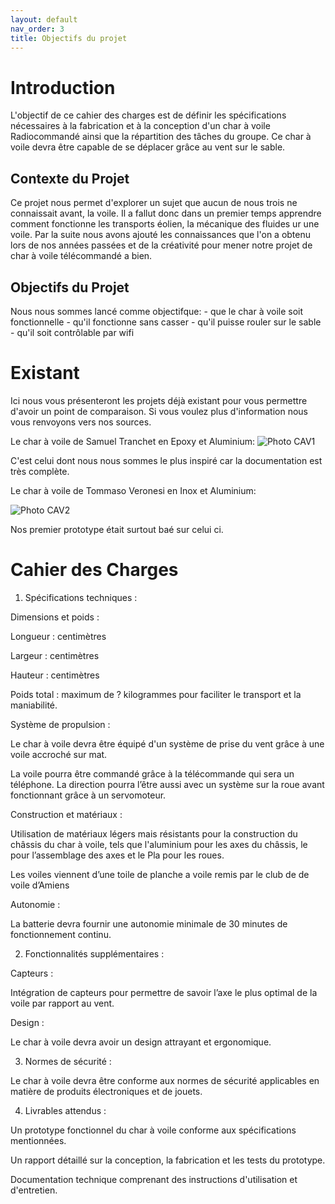 ```yaml
---
layout: default
nav_order: 3
title: Objectifs du projet
---
```


# Introduction

L'objectif de ce cahier des charges est de définir les spécifications nécessaires à la fabrication et à la conception d'un char à voile Radiocommandé ainsi que la répartition des tâches du groupe. Ce char à voile devra être capable de se déplacer grâce au vent sur le sable. 

## Contexte du Projet

 Ce projet nous permet d'explorer un sujet que aucun de nous trois ne connaissait avant, la voile.
 Il a fallut donc dans un premier temps apprendre comment fonctionne les transports éolien, la mécanique des fluides ur une voile.
 Par la suite nous avons ajouté les connaissances que l'on a obtenu lors de nos années passées et de la créativité pour mener notre projet de char à voile télécommandé a bien.

## Objectifs du Projet

Nous nous sommes lancé comme objectifque:
    - que le char à voile soit fonctionnelle
    - qu'il fonctionne sans casser
    - qu'il puisse rouler sur le sable
    - qu'il soit contrôlable par wifi

# Existant
Ici nous vous présenteront les projets déjà existant pour vous permettre d'avoir un point de comparaison.
Si vous voulez plus d'information nous vous renvoyons vers nos sources.

Le char à voile de Samuel Tranchet en Epoxy et Aluminium:
![Photo CAV1](https://i.ibb.co/GWvbFFk/existant-cav1.jpg)

C'est celui dont nous nous sommes le plus inspiré car la documentation est très complète.

Le char à voile de Tommaso Veronesi en Inox et Aluminium:

![Photo CAV2](https://i.ibb.co/gMKhmTg/existant-cav2.jpg)

Nos premier prototype était surtout baé sur celui ci.

# Cahier des Charges

1. Spécifications techniques : 

Dimensions et poids :  

 

Longueur :  centimètres 

Largeur :  centimètres  

Hauteur :  centimètres 

Poids total : maximum de ? kilogrammes pour faciliter le transport et la maniabilité. 

Système de propulsion : 

Le char à voile devra être équipé d'un système de prise du vent grâce à une voile accroché sur mat. 

La voile pourra être commandé grâce à la télécommande qui sera un téléphone. La direction pourra l’être aussi avec un système sur la roue avant fonctionnant grâce à un servomoteur. 

Construction et matériaux :

Utilisation de matériaux légers mais résistants pour la construction du châssis du char à voile, tels que l'aluminium pour les axes du châssis, le pour l’assemblage des axes et le Pla pour les roues. 

Les voiles viennent d’une toile de planche a voile remis par le club de de voile d’Amiens  

Autonomie : 

La batterie devra fournir une autonomie minimale de 30 minutes de fonctionnement continu. 

2. Fonctionnalités supplémentaires : 

 

Capteurs : 

 

Intégration de capteurs pour permettre de savoir l’axe le plus optimal de la voile par rapport au vent. 

Design : 

 

Le char à voile devra avoir un design attrayant et ergonomique. 

3. Normes de sécurité : 

 

Le char à voile devra être conforme aux normes de sécurité applicables en matière de produits électroniques et de jouets. 

 

4. Livrables attendus : 

 

Un prototype fonctionnel du char à voile conforme aux spécifications mentionnées. 

Un rapport détaillé sur la conception, la fabrication et les tests du prototype. 

Documentation technique comprenant des instructions d'utilisation et d'entretien. 
